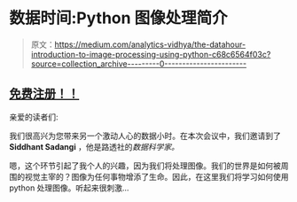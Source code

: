 # 数据时间:Python 图像处理简介

> 原文：<https://medium.com/analytics-vidhya/the-datahour-introduction-to-image-processing-using-python-c68c6564f03c?source=collection_archive---------0----------------------->

## [免费注册！！](https://datahack.analyticsvidhya.com/contest/datahour-introduction-to-image-processing-using-python/?utm_source=article&utm_medium=medium_announcement&utm_campaign=datahour)

亲爱的读者们:

我们很高兴为您带来另一个激动人心的数据小时。在本次会议中，我们邀请到了 **Siddhant Sadangi** ，他是路透社的*数据科学家。*

嗯，这个环节引起了我个人的兴趣，因为我们将处理图像。我们的世界是如何被周围的视觉主宰的？图像为任何事物增添了生命。因此，在这里我们将学习如何使用 python 处理图像。听起来很刺激…